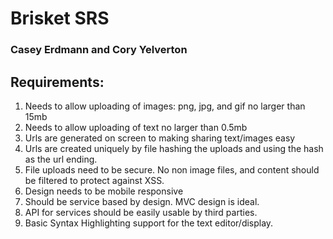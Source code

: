 # Brisket SRS

### Casey Erdmann and Cory Yelverton

## Requirements:

1. Needs to allow uploading of images: png, jpg, and gif no larger than 15mb
2. Needs to allow uploading of text no larger than 0.5mb
3. Urls are generated on screen to making sharing text/images easy
4. Urls are created uniquely by file hashing the uploads and using the hash as the url ending.
5. File uploads need to be secure. No non image files, and content should be filtered to protect against XSS.
6. Design needs to be mobile responsive
7. Should be service based by design. MVC design is ideal.
8. API for services should be easily usable by third parties.
9. Basic Syntax Highlighting support for the text editor/display.

